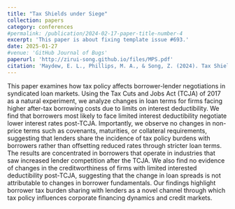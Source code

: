 ```yaml
---
title: "Tax Shields under Siege"
collection: papers
category: conferences
#permalink: /publication/2024-02-17-paper-title-number-4
excerpt: 'This paper is about fixing template issue #693.'
date: 2025-01-27
#venue: 'GitHub Journal of Bugs'
paperurl: 'http://zirui-song.github.io/files/MPS.pdf'
citation: 'Maydew, E. L., Phillips, M. A., & Song, Z. (2024). Tax Shields Under Siege: The Effect of Limiting Interest Deductibility on Commercial Lending Negotiations. Working paper. &quot;Tax Shields under Siege.&quot; <i>GitHub Journal of Bugs</i>. 1(3).'
---
```


This paper examines how tax policy affects borrower-lender negotiations in syndicated
loan markets. Using the Tax Cuts and Jobs Act (TCJA) of 2017 as a natural experiment,
we analyze changes in loan terms for firms facing higher after-tax borrowing costs due to
limits on interest deductibility. We find that borrowers most likely to face limited interest
deductibility negotiate lower interest rates post-TCJA. Importantly, we observe no changes
in non-price terms such as covenants, maturities, or collateral requirements, suggesting that
lenders share the incidence of tax policy burdens with borrowers rather than offsetting
reduced rates through stricter loan terms. The results are concentrated in borrowers that
operate in industries that saw increased lender competition after the TCJA. We also find
no evidence of changes in the creditworthiness of firms with limited interested deductibility
post-TCJA, suggesting that the change in loan spreads is not attributable to changes in
borrower fundamentals. Our findings highlight borrower tax burden sharing with lenders
as a novel channel through which tax policy influences corporate financing dynamics and
credit markets.
